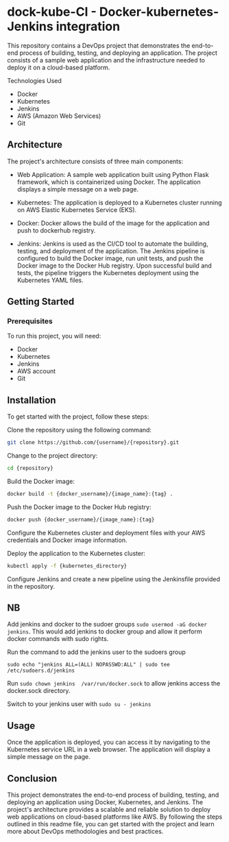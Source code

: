 
# dock-kube-CI - Docker-kubernetes-Jenkins integration

This repository contains a DevOps project that demonstrates the end-to-end process of building, testing, and deploying an application. The project consists of a sample web application and the infrastructure needed to deploy it on a cloud-based platform.

Technologies Used
- Docker
- Kubernetes
- Jenkins
- AWS (Amazon Web Services)
- Git

## Architecture

The project's architecture consists of three main components:

- Web Application: A sample web application built using Python Flask framework, which is containerized using Docker. The application displays a simple message on a web page.

- Kubernetes: The application is deployed to a Kubernetes cluster running on AWS Elastic Kubernetes Service (EKS).

- Docker: Docker allows the build of the image for the application and push to dockerhub registry. 

- Jenkins: Jenkins is used as the CI/CD tool to automate the building, testing, and deployment of the application. The Jenkins pipeline is configured to build the Docker image, run unit tests, and push the Docker image to the Docker Hub registry. Upon successful build and tests, the pipeline triggers the Kubernetes deployment using the Kubernetes YAML files.

## Getting Started

### Prerequisites

To run this project, you will need:

- Docker
- Kubernetes
- Jenkins
- AWS account
- Git

## Installation

To get started with the project, follow these steps:

Clone the repository using the following command:

```bash
git clone https://github.com/{username}/{repository}.git
```

Change to the project directory:
```bash
cd {repository}
```

Build the Docker image:
```bash
docker build -t {docker_username}/{image_name}:{tag} .
```

Push the Docker image to the Docker Hub registry:
```bash
docker push {docker_username}/{image_name}:{tag}
```

Configure the Kubernetes cluster and deployment files with your AWS credentials and Docker image information.

Deploy the application to the Kubernetes cluster:
```bash
kubectl apply -f {kubernetes_directory}
```

Configure Jenkins and create a new pipeline using the Jenkinsfile provided in the repository.

## NB

Add jenkins and docker to the sudoer groups `sudo usermod -aG docker jenkins`. This would add jenkins to docker group and allow it perform docker commands with sudo rights.

Run the command to add the jenkins user to the sudoers group

`sudo echo "jenkins ALL=(ALL) NOPASSWD:ALL" | sudo tee /etc/sudoers.d/jenkins`

Run `sudo chown jenkins  /var/run/docker.sock` to allow jenkins access the docker.sock directory.

Switch to your jenkins user with
`sudo su - jenkins`


## Usage

Once the application is deployed, you can access it by navigating to the Kubernetes service URL in a web browser. The application will display a simple message on the page.

## Conclusion

This project demonstrates the end-to-end process of building, testing, and deploying an application using Docker, Kubernetes, and Jenkins. The project's architecture provides a scalable and reliable solution to deploy web applications on cloud-based platforms like AWS. By following the steps outlined in this readme file, you can get started with the project and learn more about DevOps methodologies and best practices.


